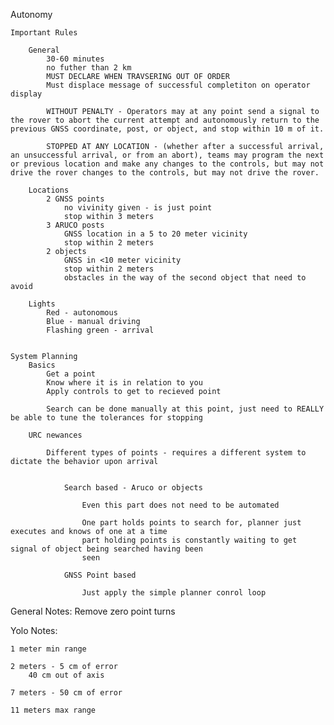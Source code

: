 Autonomy

    Important Rules
        
        General
            30-60 minutes 
            no futher than 2 km 
            MUST DECLARE WHEN TRAVSERING OUT OF ORDER
            Must displace message of successful completiton on operator display

            WITHOUT PENALTY - Operators may at any point send a signal to the rover to abort the current attempt and autonomously return to the previous GNSS coordinate, post, or object, and stop within 10 m of it.

            STOPPED AT ANY LOCATION - (whether after a successful arrival, an unsuccessful arrival, or from an abort), teams may program the next or previous location and make any changes to the controls, but may not drive the rover changes to the controls, but may not drive the rover.
            
        Locations
            2 GNSS points
                no vivinity given - is just point
                stop within 3 meters
            3 ARUCO posts
                GNSS location in a 5 to 20 meter vicinity
                stop within 2 meters
            2 objects
                GNSS in <10 meter vicinity
                stop within 2 meters
                obstacles in the way of the second object that need to avoid 

        Lights
            Red - autonomous
            Blue - manual driving 
            Flashing green - arrival 
        
    
    System Planning 
        Basics
            Get a point
            Know where it is in relation to you
            Apply controls to get to recieved point

            Search can be done manually at this point, just need to REALLY be able to tune the tolerances for stopping

        URC newances
            
            Different types of points - requires a different system to dictate the behavior upon arrival
                
        
                Search based - Aruco or objects 
                    
                    Even this part does not need to be automated 
                    
                    One part holds points to search for, planner just executes and knows of one at a time
                    part holding points is constantly waiting to get signal of object being searched having been 
                    seen 
                
                GNSS Point based
                    
                    Just apply the simple planner conrol loop


General Notes:
    Remove zero point turns 

Yolo Notes:

    1 meter min range

    2 meters - 5 cm of error 
        40 cm out of axis 
    
    7 meters - 50 cm of error 

    11 meters max range 

    


                

